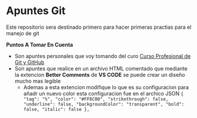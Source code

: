 # Apuntes Git
Este repositorio sera destinado primero para hacer primeras practias para el manejo de git

**Puntos A Tomar En Cuenta**
- Son apuntes personales que voy tomando del curo [Curso Profesional de Git y GitHub](https://platzi.com/cursos/git-github/ "Curso Profesional de Git y GitHub")
- Son apuntes que realice en un archivo HTML comentado que mediante la extencion **Better Comments** de **VS CODE** se puede crear un diseño mucho mas legible
	- Ademas a esta extencion modifique lo que es su configuracion para añadr un nuevo color esta configuracion fue en el archico JSON
	`{
            "tag": "%",
            "color": "#FF8C00",
            "strikethrough": false,
            "underline": false,
            "backgroundColor": "transparent",
            "bold": false,
            "italic": false
        },`